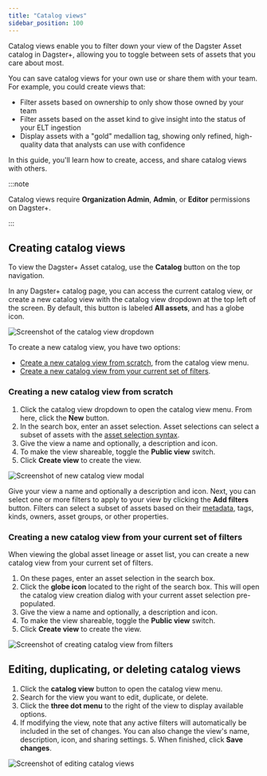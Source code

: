 ```yaml
---
title: "Catalog views"
sidebar_position: 100
---
```


Catalog views enable you to filter down your view of the Dagster Asset catalog in Dagster+, allowing you to toggle between sets of assets that you care about most.

You can save catalog views for your own use or share them with your team. For example, you could create views that:

- Filter assets based on ownership to only show those owned by your team
- Filter assets based on the asset kind to give insight into the status of your ELT ingestion
- Display assets with a "gold" medallion tag, showing only refined, high-quality data that analysts can use with confidence

In this guide, you'll learn how to create, access, and share catalog views with others.

:::note

Catalog views require **Organization Admin**, **Admin**, or **Editor** permissions on Dagster+.

:::

## Creating catalog views

To view the Dagster+ Asset catalog, use the **Catalog** button on the top navigation.

In any Dagster+ catalog page, you can access the current catalog view, or create a new catalog view with the catalog view dropdown at the top left of the screen. By default, this button is labeled **All assets**, and has a globe icon.

![Screenshot of the catalog view dropdown](/images/dagster-plus/features/asset-catalog/catalog-views.png)

To create a new catalog view, you have two options:
- [Create a new catalog view from scratch](#creating-a-new-catalog-view-from-scratch), from the catalog view menu.
- [Create a new catalog view from your current set of filters](#creating-a-new-catalog-view-from-your-current-set-of-filters).

### Creating a new catalog view from scratch

1. Click the catalog view dropdown to open the catalog view menu. From here, click the **New** button.
2. In the search box, enter an asset selection. Asset selections can select a subset of assets with the [asset selection syntax](/guides/build/assets/asset-selection-syntax/reference).
3. Give the view a name and optionally, a description and icon.
4. To make the view shareable, toggle the **Public view** switch.
5. Click **Create view** to create the view.

![Screenshot of new catalog view modal](/images/dagster-plus/features/asset-catalog/new-catalog-view.png)

Give your view a name and optionally a description and icon. Next, you can select one or more filters to apply to your view by clicking the **Add filters** button. Filters can select a subset of assets based on their [metadata](/guides/build/assets/metadata-and-tags/), tags, kinds, owners, asset groups, or other properties.

### Creating a new catalog view from your current set of filters

When viewing the global asset lineage or asset list, you can create a new catalog view from your current set of filters.

1. On these pages, enter an asset selection in the search box.
2. Click the **globe icon** located to the right of the search box. This will open the catalog view creation dialog with your current asset selection pre-populated.
3. Give the view a name and optionally, a description and icon.
4. To make the view shareable, toggle the **Public view** switch.
5. Click **Create view** to create the view.

![Screenshot of creating catalog view from filters](/images/dagster-plus/features/asset-catalog/new-catalog-view-from-asset-page.png)

## Editing, duplicating, or deleting catalog views

1. Click the **catalog view** button to open the catalog view menu.
2. Search for the view you want to edit, duplicate, or delete.
3. Click the **three dot menu** to the right of the view to display available options.
4. If modifying the view, note that any active filters will automatically be included in the set of changes. You can also change the view's name, description, icon, and sharing settings. 5. When finished, click **Save changes**.

![Screenshot of editing catalog views](/images/dagster-plus/features/asset-catalog/edit-catalog-view.png)
